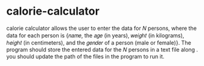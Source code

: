 # calorie-calculator
 calorie calculator allows the user to enter the data for 𝑁 persons, where  the data for each person is {𝑛𝑎𝑚𝑒, the 𝑎𝑔𝑒 (in years), 𝑤𝑒𝑖𝑔ℎ𝑡 (in kilograms),  ℎ𝑒𝑖𝑔ℎ𝑡 (in centimeters), and the 𝑔𝑒𝑛𝑑𝑒𝑟 of a person (male or female)}. The  program should store the entered data for the 𝑁 persons in a text file along .
you should update the path of the files in the program to run it.
